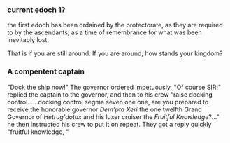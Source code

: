 ### current edoch 1?
the first edoch has been ordained by the protectorate, as they are required to by the ascendants, as a time of remembrance for what was been inevitably lost.

That is if you are still around. If you are around, how stands your kingdom?

### A compentent captain

"Dock the ship now!" The governor ordered impetuously, "Of course SIR!" replied the captain to the governor, and then to his crew "raise docking control......docking control segma seven one one, are you prepared to receive the honorable governor _Dem'pta Xeri_ the one twelfth Grand Governor of _Hetrug'dotux_ and his luxer cruiser the _Fruitful Knowledge_?..." he then instructed his crew to put it on repeat. They got a reply quickly "fruitful knowledge, "
